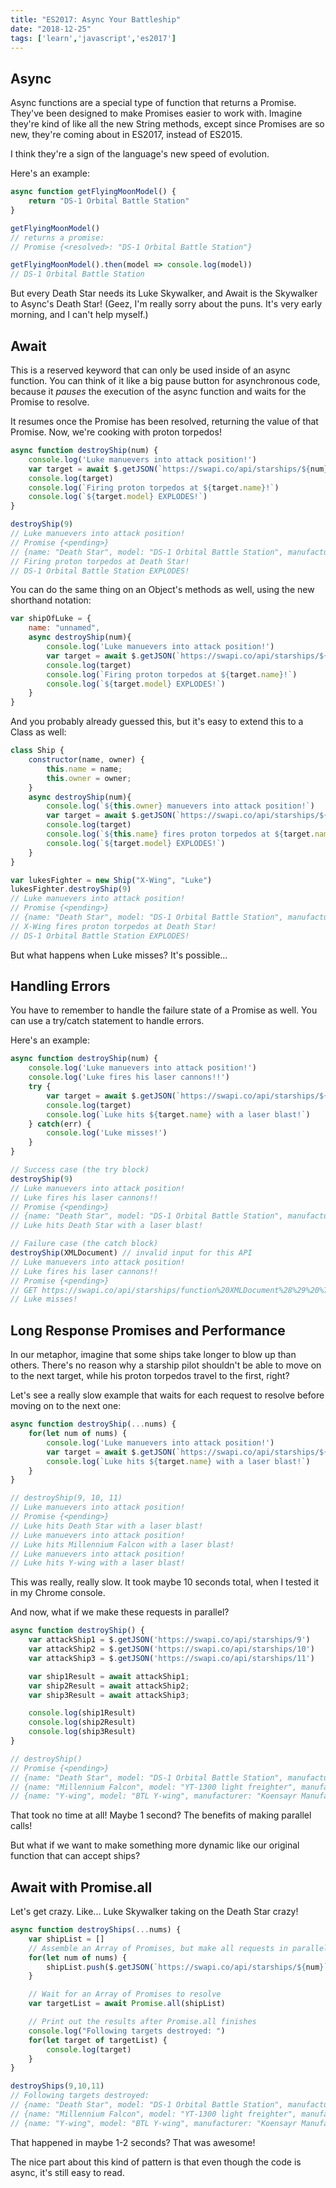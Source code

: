 ```yaml
---
title: "ES2017: Async Your Battleship"
date: "2018-12-25"
tags: ['learn','javascript','es2017']
---
```


## Async
Async functions are a special type of function that returns a Promise.  They've been designed to make Promises easier to work with.  Imagine they're kind of like all the new String methods, except since Promises are so new, they're coming about in ES2017, instead of ES2015.

I think they're a sign of the language's new speed of evolution.

Here's an example:
```javascript
async function getFlyingMoonModel() {
    return "DS-1 Orbital Battle Station"
}

getFlyingMoonModel() 
// returns a promise:
// Promise {<resolved>: "DS-1 Orbital Battle Station"}

getFlyingMoonModel().then(model => console.log(model))
// DS-1 Orbital Battle Station
```

But every Death Star needs its Luke Skywalker, and Await is the Skywalker to Async's Death Star!
(Geez, I'm really sorry about the puns.  It's very early morning, and I can't help myself.)

## Await
This is a reserved keyword that can only be used inside of an async function.  You can think of it like a big pause button for asynchronous code, because it *pauses* the execution of the async function and waits for the Promise to resolve.  

It resumes once the Promise has been resolved, returning the value of that Promise.  Now, we're cooking with proton torpedos!
```javascript
async function destroyShip(num) {
    console.log('Luke manuevers into attack position!')
    var target = await $.getJSON(`https://swapi.co/api/starships/${num}`);
    console.log(target)
    console.log(`Firing proton torpedos at ${target.name}!`)
    console.log(`${target.model} EXPLODES!`)
}

destroyShip(9)
// Luke manuevers into attack position!
// Promise {<pending>}
// {name: "Death Star", model: "DS-1 Orbital Battle Station", manufacturer: "Imperial Department of Military Research, Sienar Fleet Systems", cost_in_credits: "1000000000000", length: "120000", …}
// Firing proton torpedos at Death Star!
// DS-1 Orbital Battle Station EXPLODES!
```

You can do the same thing on an Object's methods as well, using the new shorthand notation:
```javascript
var shipOfLuke = {
    name: "unnamed",
    async destroyShip(num){
        console.log('Luke manuevers into attack position!')
        var target = await $.getJSON(`https://swapi.co/api/starships/${num}`);
        console.log(target)
        console.log(`Firing proton torpedos at ${target.name}!`)
        console.log(`${target.model} EXPLODES!`)
    }
}
```

And you probably already guessed this, but it's easy to extend this to a Class as well:
```javascript
class Ship {
    constructor(name, owner) {
        this.name = name;
        this.owner = owner;
    }
    async destroyShip(num){
        console.log(`${this.owner} manuevers into attack position!`)
        var target = await $.getJSON(`https://swapi.co/api/starships/${num}`);
        console.log(target)
        console.log(`${this.name} fires proton torpedos at ${target.name}!`)
        console.log(`${target.model} EXPLODES!`)
    }
}

var lukesFighter = new Ship("X-Wing", "Luke")
lukesFighter.destroyShip(9)
// Luke manuevers into attack position!
// Promise {<pending>}
// {name: "Death Star", model: "DS-1 Orbital Battle Station", manufacturer: "Imperial Department of Military Research, Sienar Fleet Systems", cost_in_credits: "1000000000000", length: "120000", …}
// X-Wing fires proton torpedos at Death Star!
// DS-1 Orbital Battle Station EXPLODES!
```

But what happens when Luke misses?  It's possible...

## Handling Errors
You have to remember to handle the failure state of a Promise as well.  You can use a try/catch statement to handle errors.

Here's an example:
```javascript
async function destroyShip(num) {
    console.log('Luke manuevers into attack position!')
    console.log('Luke fires his laser cannons!!')
    try {
        var target = await $.getJSON(`https://swapi.co/api/starships/${num}`);
        console.log(target)
        console.log(`Luke hits ${target.name} with a laser blast!`)
    } catch(err) {
        console.log('Luke misses!')
    }
}

// Success case (the try block)
destroyShip(9)
// Luke manuevers into attack position!
// Luke fires his laser cannons!!
// Promise {<pending>}
// {name: "Death Star", model: "DS-1 Orbital Battle Station", manufacturer: "Imperial Department of Military Research, Sienar Fleet Systems", cost_in_credits: "1000000000000", length: "120000", …}
// Luke hits Death Star with a laser blast!

// Failure case (the catch block)
destroyShip(XMLDocument) // invalid input for this API
// Luke manuevers into attack position!
// Luke fires his laser cannons!!
// Promise {<pending>}
// GET https://swapi.co/api/starships/function%20XMLDocument%28%29%20%7B%20%5Bnative%20code%5D%20%7D/ 404
// Luke misses!
```

## Long Response Promises and Performance
In our metaphor, imagine that some ships take longer to blow up than others.  There's no reason why a starship pilot shouldn't be able to move on to the next target, while his proton torpedos travel to the first, right?  

Let's see a really slow example that waits for each request to resolve before moving on to the next one:
```javascript
async function destroyShip(...nums) {
    for(let num of nums) {
        console.log('Luke manuevers into attack position!')
        var target = await $.getJSON(`https://swapi.co/api/starships/${num}`);
        console.log(`Luke hits ${target.name} with a laser blast!`)
    }
}

// destroyShip(9, 10, 11)
// Luke manuevers into attack position!
// Promise {<pending>}
// Luke hits Death Star with a laser blast!
// Luke manuevers into attack position!
// Luke hits Millennium Falcon with a laser blast!
// Luke manuevers into attack position!
// Luke hits Y-wing with a laser blast!
```
This was really, really slow.  It took maybe 10 seconds total, when I tested it in my Chrome console.

And now, what if we make these requests in parallel?
```javascript
async function destroyShip() {
    var attackShip1 = $.getJSON('https://swapi.co/api/starships/9')
    var attackShip2 = $.getJSON('https://swapi.co/api/starships/10')
    var attackShip3 = $.getJSON('https://swapi.co/api/starships/11')

    var ship1Result = await attackShip1;
    var ship2Result = await attackShip2;
    var ship3Result = await attackShip3;

    console.log(ship1Result)
    console.log(ship2Result)
    console.log(ship3Result)
}

// destroyShip()
// Promise {<pending>}
// {name: "Death Star", model: "DS-1 Orbital Battle Station", manufacturer: "Imperial Department of Military Research, Sienar Fleet Systems", cost_in_credits: "1000000000000", length: "120000", …}
// {name: "Millennium Falcon", model: "YT-1300 light freighter", manufacturer: "Corellian Engineering Corporation", cost_in_credits: "100000", length: "34.37", …}
// {name: "Y-wing", model: "BTL Y-wing", manufacturer: "Koensayr Manufacturing", cost_in_credits: "134999", length: "14", …}
```
That took no time at all!  Maybe 1 second?  The benefits of making parallel calls!

But what if we want to make something more dynamic like our original function that can accept ships?

## Await with Promise.all
Let's get crazy.  Like... Luke Skywalker taking on the Death Star crazy!

```javascript
async function destroyShips(...nums) {
    var shipList = []
    // Assemble an Array of Promises, but make all requests in parallel
    for(let num of nums) {
        shipList.push($.getJSON(`https://swapi.co/api/starships/${num}`));
    }

    // Wait for an Array of Promises to resolve
    var targetList = await Promise.all(shipList)

    // Print out the results after Promise.all finishes
    console.log("Following targets destroyed: ")
    for(let target of targetList) {
        console.log(target)
    }
}

destroyShips(9,10,11)
// Following targets destroyed: 
// {name: "Death Star", model: "DS-1 Orbital Battle Station", manufacturer: "Imperial Department of Military Research, Sienar Fleet Systems", cost_in_credits: "1000000000000", length: "120000", …}
// {name: "Millennium Falcon", model: "YT-1300 light freighter", manufacturer: "Corellian Engineering Corporation", cost_in_credits: "100000", length: "34.37", …}
// {name: "Y-wing", model: "BTL Y-wing", manufacturer: "Koensayr Manufacturing", cost_in_credits: "134999", length: "14", …}
```
That happened in maybe 1-2 seconds?  That was awesome!

The nice part about this kind of pattern is that even though the code is async, it's still easy to read.